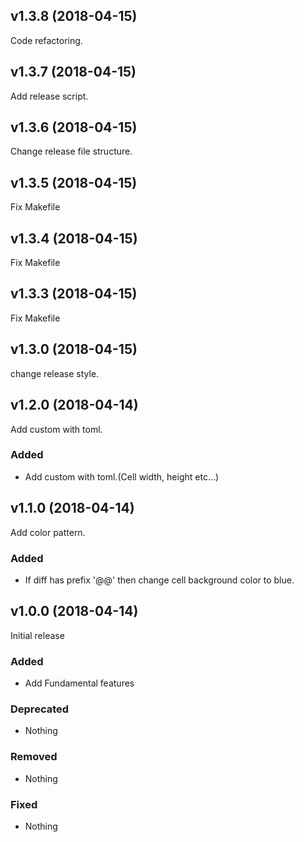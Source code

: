 ## v1.3.8 (2018-04-15)

Code refactoring.

## v1.3.7 (2018-04-15)

Add release script.

## v1.3.6 (2018-04-15)

Change release file structure.

## v1.3.5 (2018-04-15)

Fix Makefile

## v1.3.4 (2018-04-15)

Fix Makefile

## v1.3.3 (2018-04-15)

Fix Makefile

## v1.3.0 (2018-04-15)

change release style.

## v1.2.0 (2018-04-14)

Add custom with toml.

### Added

- Add custom with toml.(Cell width, height etc...)

## v1.1.0 (2018-04-14)

Add color pattern.

### Added

- If diff has prefix '@@' then change cell background color to blue.

## v1.0.0 (2018-04-14)

Initial release

### Added

- Add Fundamental features

### Deprecated

- Nothing

### Removed

- Nothing

### Fixed

- Nothing


